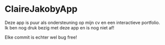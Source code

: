 # ClaireJakobyApp

Deze app is puur als ondersteuning op mijn cv en een interactieve portfolio.
Ik ben nog druk bezig met deze app en is nog niet af!

Elke commit is echter wel bug free!
